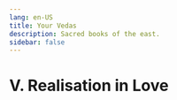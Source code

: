 ```yaml
---
lang: en-US
title: Your Vedas
description: Sacred books of the east.
sidebar: false
---
```


# V. Realisation in Love